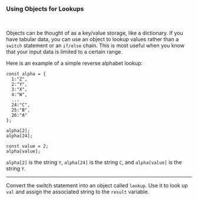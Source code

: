 ### **Using Objects for Lookups**

<br>

Objects can be thought of as a key/value storage, like a dictionary. If you have tabular data, you can use an object to lookup values rather than a `switch` statement or an `if/else` chain. This is most useful when you know that your input data is limited to a certain range.

Here is an example of a simple reverse alphabet lookup:

```
const alpha = {
  1:"Z",
  2:"Y",
  3:"X",
  4:"W",
  ...
  24:"C",
  25:"B",
  26:"A"
};

alpha[2];
alpha[24];

const value = 2;
alpha[value];
```

`alpha[2]` is the string `Y`, `alpha[24]` is the string `C`, and `alpha[value]` is the string `Y`.

---

Convert the switch statement into an object called `lookup`. Use it to look up `val` and assign the associated string to the `result` variable.
